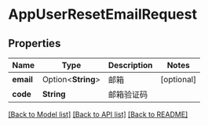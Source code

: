# AppUserResetEmailRequest

## Properties

Name | Type | Description | Notes
------------ | ------------- | ------------- | -------------
**email** | Option<**String**> | 邮箱 | [optional]
**code** | **String** | 邮箱验证码 | 

[[Back to Model list]](../README.md#documentation-for-models) [[Back to API list]](../README.md#documentation-for-api-endpoints) [[Back to README]](../README.md)


